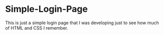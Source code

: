# Simple-Login-Page
This is just a simple login page that I was developing just to see how much of HTML and CSS I remember.
